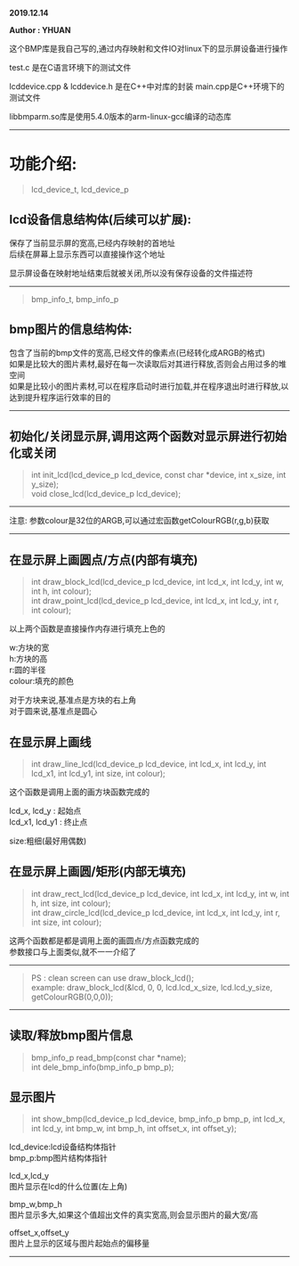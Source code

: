 **2019.12.14**
 
**Author : YHUAN**
 
这个BMP库是我自己写的,通过内存映射和文件IO对linux下的显示屏设备进行操作

test.c 是在C语言环境下的测试文件

lcddevice.cpp & lcddevice.h 是在C++中对库的封装
main.cpp是C++环境下的测试文件

libbmparm.so库是使用5.4.0版本的arm-linux-gcc编译的动态库

---

# 功能介绍:

> lcd_device_t, lcd_device_p  


## lcd设备信息结构体(后续可以扩展):
保存了当前显示屏的宽高,已经内存映射的首地址  
后续在屏幕上显示东西可以直接操作这个地址  


显示屏设备在映射地址结束后就被关闭,所以没有保存设备的文件描述符  

--------------------------------------------------------------

> bmp_info_t, bmp_info_p  


## bmp图片的信息结构体:
包含了当前的bmp文件的宽高,已经文件的像素点(已经转化成ARGB的格式)  
如果是比较大的图片素材,最好在每一次读取后对其进行释放,否则会占用过多的堆空间  
如果是比较小的图片素材,可以在程序启动时进行加载,并在程序退出时进行释放,以达到提升程序运行效率的目的  


---


## 初始化/关闭显示屏,调用这两个函数对显示屏进行初始化或关闭
> int init_lcd(lcd_device_p lcd_device, const char *device, int x_size, int y_size);  
> void close_lcd(lcd_device_p lcd_device);  


---


注意: 参数colour是32位的ARGB,可以通过宏函数getColourRGB(r,g,b)获取  

---


## 在显示屏上画圆点/方点(内部有填充)  
> int draw_block_lcd(lcd_device_p lcd_device, int lcd_x, int lcd_y, int w, int h, int colour);  
> int draw_point_lcd(lcd_device_p lcd_device, int lcd_x, int lcd_y, int r, int colour);  

以上两个函数是直接操作内存进行填充上色的  

w:方块的宽  
h:方块的高  
r:圆的半径  
colour:填充的颜色  

对于方块来说,基准点是方块的右上角  
对于圆来说,基准点是圆心  


## 在显示屏上画线  
> int draw_line_lcd(lcd_device_p lcd_device, int lcd_x, int lcd_y, int lcd_x1, int lcd_y1, int size, int colour);  

这个函数是调用上面的画方块函数完成的  

lcd_x, lcd_y : 起始点  
lcd_x1, lcd_y1 : 终止点  

size:粗细(最好用偶数)  


## 在显示屏上画圆/矩形(内部无填充)
> int draw_rect_lcd(lcd_device_p lcd_device, int lcd_x, int lcd_y, int w, int h, int size, int colour);  
> int draw_circle_lcd(lcd_device_p lcd_device, int lcd_x, int lcd_y, int r, int size, int colour);  

这两个函数都是都是调用上面的画圆点/方点函数完成的  
参数接口与上面类似,就不一一介绍了  

---

> PS : clean screen can use draw_block_lcd();  
> example: draw_block_lcd(&lcd, 0, 0, lcd.lcd_x_size, lcd.lcd_y_size, getColourRGB(0,0,0));  


---


## 读取/释放bmp图片信息
> bmp_info_p read_bmp(const char *name);  
> int dele_bmp_info(bmp_info_p bmp_p);  

## 显示图片
> int show_bmp(lcd_device_p lcd_device, bmp_info_p bmp_p, int lcd_x, int lcd_y, int bmp_w, int bmp_h, int offset_x, int offset_y);  

lcd_device:lcd设备结构体指针  
bmp_p:bmp图片结构体指针  

lcd_x,lcd_y  
图片显示在lcd的什么位置(左上角)  


bmp_w,bmp_h  
图片显示多大,如果这个值超出文件的真实宽高,则会显示图片的最大宽/高  


offset_x,offset_y  
图片上显示的区域与图片起始点的偏移量  


---  

